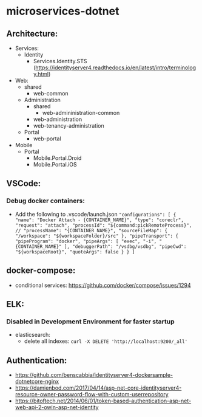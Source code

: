 # microservices-dotnet

## Architecture:
- Services:
	- Identity
		- Services.Identity.STS (https://identityserver4.readthedocs.io/en/latest/intro/terminology.html)
- Web:
	- shared
		- web-common
	- Administration
		- shared
			- web-admininistration-common
		- web-administration
		- web-tenancy-administration
	- Portal
		- web-portal
- Mobile
	- Portal
		- Mobile.Portal.Droid
		- Mobile.Portal.iOS

## VSCode:
### Debug docker containers:
 - Add the following to .vscode/launch.json
		`"configurations": [
	               {
	                    "name": "Docker Attach - {CONTAINER_NAME}",
	                    "type": "coreclr",
	                    "request": "attach",
	                    "processId": "${command:pickRemoteProcess}",
	                    // "processName": "{CONTAINER_NAME}",
	                    "sourceFileMap": {
	                        "/workspace": "${workspaceFolder}/src"
	                    },
	                    "pipeTransport": {
	                        "pipeProgram": "docker",
	                        "pipeArgs": [ "exec", "-i", "{CONTAINER_NAME}" ],
	                        "debuggerPath": "/vsdbg/vsdbg",
	                        "pipeCwd": "${workspaceRoot}",
	                        "quoteArgs": false
	                    }
	                }
	            ]
	`

## docker-compose:
 - conditional services: https://github.com/docker/compose/issues/1294

## ELK:
### Disabled in Development Environment for faster startup
- elasticsearch:
	- delete all indexes: `curl -X DELETE 'http://localhost:9200/_all'`

## Authentication:
- https://github.com/benscabbia/identityserver4-dockersample-dotnetcore-nginx
- https://damienbod.com/2017/04/14/asp-net-core-identityserver4-resource-owner-password-flow-with-custom-userrepository
- https://bitoftech.net/2014/06/01/token-based-authentication-asp-net-web-api-2-owin-asp-net-identity
